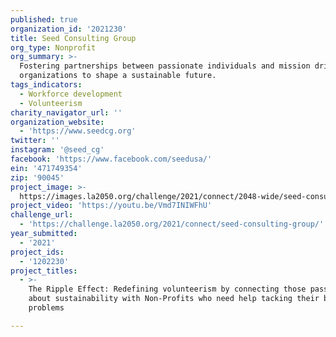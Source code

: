```yaml
---
published: true
organization_id: '2021230'
title: Seed Consulting Group
org_type: Nonprofit
org_summary: >-
  Fostering partnerships between passionate individuals and mission driven
  organizations to shape a sustainable future.
tags_indicators:
  - Workforce development
  - Volunteerism
charity_navigator_url: ''
organization_website:
  - 'https://www.seedcg.org'
twitter: ''
instagram: '@seed_cg'
facebook: 'https://www.facebook.com/seedusa/'
ein: '471749354'
zip: '90045'
project_image: >-
  https://images.la2050.org/challenge/2021/connect/2048-wide/seed-consulting-group.jpg
project_video: 'https://youtu.be/Vmd7INIWFhU'
challenge_url:
  - 'https://challenge.la2050.org/2021/connect/seed-consulting-group/'
year_submitted:
  - '2021'
project_ids:
  - '1202230'
project_titles:
  - >-
    The Ripple Effect: Redefining volunteerism by connecting those passionate
    about sustainability with Non-Profits who need help tacking their biggest
    problems

---
```

